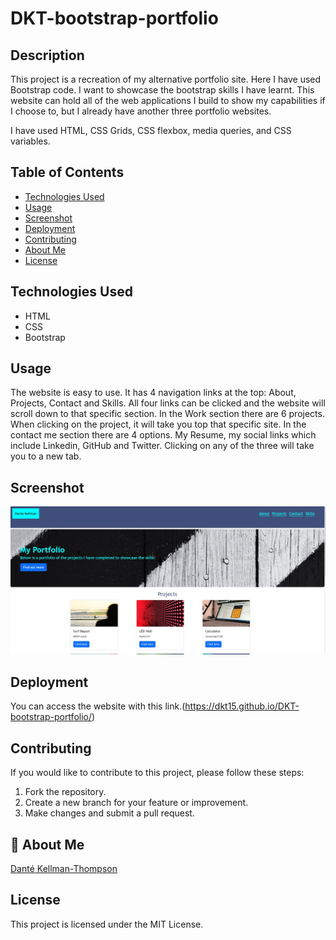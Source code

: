 # DKT-bootstrap-portfolio

## Description

This project is a recreation of my alternative portfolio site. Here I have used Bootstrap code. I want to showcase the bootstrap skills I have learnt. This website can hold all of the web applications I build to show my capabilities if I choose to, but I already have another three portfolio websites.

I have used HTML, CSS Grids, CSS flexbox, media queries, and CSS variables.

## Table of Contents

- [Technologies Used](#technology)
- [Usage](#usage)
- [Screenshot](#screenshot)
- [Deployment](#deployment)
- [Contributing](#contributing)
- [About Me](#aboutme)
- [License](#license)

## Technologies Used

- HTML
- CSS
- Bootstrap

## Usage

The website is easy to use. It has 4 navigation links at the top: About, Projects, Contact and Skills. All four links can be clicked and the website will scroll down to that specific section. In the Work section there are 6 projects. When clicking on the project, it will take you top that specific site. In the contact me section there are 4 options. My Resume, my social links which include Linkedin, GitHub and Twitter. Clicking on any of the three will take you to a new tab.

## Screenshot

![Bootstrap Portfolio Image.](/assets/images/bootstrap-portfolio-demo.jpg)

## Deployment

You can access the website with this link.(https://dkt15.github.io/DKT-bootstrap-portfolio/)

## Contributing

If you would like to contribute to this project, please follow these steps:

1. Fork the repository.
2. Create a new branch for your feature or improvement.
3. Make changes and submit a pull request.

## 🚀 About Me

[Danté Kellman-Thompson](https://github.com/DKT15)

## License

This project is licensed under the MIT License.
